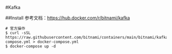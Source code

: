 #Kafka

##Install
参考文档：<https://hub.docker.com/r/bitnami/kafka>  
```shell script
# 官方操作
$ curl -sSL https://raw.githubusercontent.com/bitnami/containers/main/bitnami/kafka/docker-compose.yml > docker-compose.yml
$ docker-compose up -d
```
